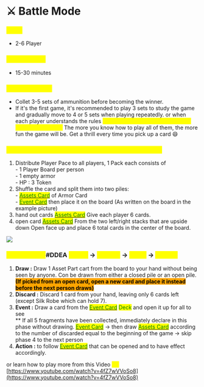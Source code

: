 # ⚔ Battle Mode

### <mark style="color:yellow;">Need</mark>

* 2-6 Player

### <mark style="color:yellow;">Playing Time</mark>

* 15-30 minutes

### <mark style="color:yellow;">Win conditions</mark>

* Collet 3-5 sets of ammunition before becoming the winner.
* If it's the first game, it's recommended to play 3 sets to study the game and gradually move to 4 or 5 sets when playing repeatedly. or when each player understands the rules <mark style="color:yellow;">**Understand the special abilities of each set of armor.**</mark> The more you know how to play all of them, the more fun the game will be. Get a thrill every time you pick up a card :smile:

### <mark style="color:yellow;">Preparing the game/ SET UP (Basic Beginner Mode)</mark>

1. Distribute Player Pace to all players, 1 Pack each consists of\
   \- 1 Player Board per person \
   \- 1 empty armor\
   \- HP : 3 Token
2. Shuffle the card and split them into two piles:\
   \- [<mark style="color:green;">Assets Card</mark>](../armor/) of Armor Card\
   \- [<mark style="color:green;">Event Card</mark>](../event-card.md) then place it on the board (As written on the board in the example picture)
3. hand out cards [<mark style="color:green;">Assets Card</mark>](../armor/) Give each player 6 cards.
4. open card [<mark style="color:green;">Assets Card</mark>](../armor/) From the two left/right stacks that are upside down Open face up and place 6 total cards in the center of the board.

![](../.gitbook/assets/282106204\_815408646100838\_4003347213847016255\_n.jpg)

### <mark style="color:yellow;">How to play (</mark>#DDEA <mark style="color:yellow;">: Draw</mark> -> <mark style="color:yellow;">Discard</mark> -> <mark style="color:yellow;">Event</mark> -> <mark style="color:yellow;">Action)</mark>

1. **Draw :** Draw 1 Asset Part cart from the board to your hand without being seen by anyone. Con be drawn from either a closed pile or an open pile. <mark style="background-color:orange;">**(If picked from an open card, open a new card and place it instead before the next person draws)**</mark>
2. **Discard :** Discard 1 card from your hand, leaving only 6 cards left (except Silk Robe which can hold 7).
3. **Event :** Draw a card from the [<mark style="color:green;">Event Card</mark>](../event-card.md) <mark style="color:green;">Deck</mark> and open it up for all to see\
   \*\* If all 5 fragments have been collected, immediately declare in this phase without drawing. [<mark style="color:green;">Event Card</mark>](../event-card.md) -> then draw [<mark style="color:green;">Assets Card</mark>](../armor/) according to the number of discarded equal to the beginning of the game -> skip phase 4 to the next person
4. **Action :** to follow [<mark style="color:green;">Event Card</mark>](../event-card.md) that can be opened and to have effect accordingly.

or learn how to play more from this Video <mark style="color:yellow;">**>>**</mark> [https://www.youtube.com/watch?v=4fZ7wVVoSo8](https://www.youtube.com/watch?v=4fZ7wVVoSo8)
